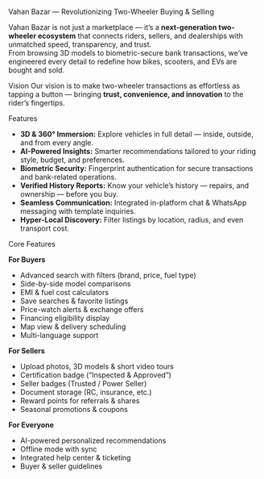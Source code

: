 Vahan Bazar — Revolutionizing Two-Wheeler Buying & Selling

Vahan Bazar is not just a marketplace — it’s a **next-generation two-wheeler ecosystem** that connects riders, sellers, and dealerships with unmatched speed, transparency, and trust.  
From browsing 3D models to biometric-secure bank transactions, we’ve engineered every detail to redefine how bikes, scooters, and EVs are bought and sold.

Vision
Our vision is to make two-wheeler transactions as effortless as tapping a button — bringing **trust, convenience, and innovation** to the rider’s fingertips.

Features

- **3D & 360° Immersion:** Explore vehicles in full detail — inside, outside, and from every angle.
- **AI-Powered Insights:** Smarter recommendations tailored to your riding style, budget, and preferences.
- **Biometric Security:** Fingerprint authentication for secure transactions and bank-related operations.
- **Verified History Reports:** Know your vehicle’s history —  repairs, and ownership — before you buy.
- **Seamless Communication:** Integrated in-platform chat & WhatsApp messaging with template inquiries.
- **Hyper-Local Discovery:** Filter listings by location, radius, and even transport cost.

Core Features

**For Buyers**
- Advanced search with filters (brand, price, fuel type)
- Side-by-side model comparisons
- EMI & fuel cost calculators
- Save searches & favorite listings
- Price-watch alerts & exchange offers
- Financing eligibility display
- Map view & delivery scheduling
- Multi-language support

 **For Sellers**
- Upload photos, 3D models & short video tours
- Certification badge (“Inspected & Approved”)
- Seller badges (Trusted / Power Seller)
- Document storage (RC, insurance, etc.)
- Reward points for referrals & shares
- Seasonal promotions & coupons

**For Everyone**
- AI-powered personalized recommendations
- Offline mode with sync
- Integrated help center & ticketing
- Buyer & seller guidelines


